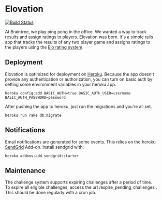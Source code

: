 Elovation
===========================

[![Build Status](https://travis-ci.org/ekingery/elovation.png?branch=master)](https://travis-ci.org/ekingery/elovation)

At Braintree, we play ping pong in the office. We wanted a way to track results and assign ratings to players. Elovation was born. It's a simple rails app that tracks the results of any two player game and assigns ratings to the players using the [Elo rating system](http://en.wikipedia.org/wiki/Elo_rating_system).


Deployment
---------------------------

Elovation is optimized for deployment on [Heroku](http://www.heroku.com). Because the app doesn't provide any authentication or authorization, you can turn on basic auth by setting some environment variables in your heroku app.

`heroku config:add BASIC_AUTH=true BASIC_AUTH_USER=username BASIC_AUTH_PASSWORD=password`

After pushing the app to heroku, just run the migrations and you're all set.

`heroku run rake db:migrate`


Notifications
---------------------------

Email notifications are generated for some events.  This relies on the heroku [SendGrid](https://addons.heroku.com/sendgrid) Add-on.  Install sendgrid with:

`heroku addons:add sendgrid:starter`


Maintenance
---------------------------

The challenge system supports expiring challenges after a period of time.  To expire all eligible challenges, access the url /expire_pending_challenges .  This should be done regularly with a cron job.
